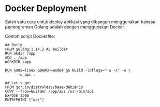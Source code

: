 # Docker Deployment

Salah satu cara untuk deploy aplikasi yang dibangun menggunakan bahasa pemrograman Golang adalah dengan menggunakan Docker.

Contoh script Dockerfile:

```
## Build
FROM golang:1.14.2 AS builder
RUN mkdir /app
ADD . /app
WORKDIR /app

RUN GOOS=linux GOARCH=amd64 go build -ldflags="-w -s" -a \
      -o api .

## Let's go!
FROM gcr.io/distroless/base-debian10
COPY --from=builder /app/api /usr/bin/api
EXPOSE 3000
ENTRYPOINT ["api"]

```
